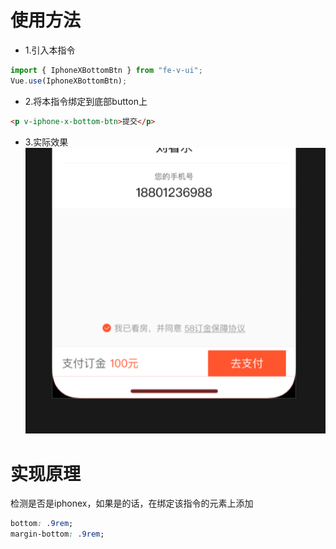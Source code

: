 # 使用方法
* 1.引入本指令

```javascript
import { IphoneXBottomBtn } from "fe-v-ui";
Vue.use(IphoneXBottomBtn);
```
* 2.将本指令绑定到底部button上

```html
<p v-iphone-x-bottom-btn>提交</p>
```
* 3.实际效果
![示例图片](readme-img/toast-case.png)

# 实现原理
检测是否是iphonex，如果是的话，在绑定该指令的元素上添加

```css
bottom: .9rem;
margin-bottom: .9rem;
```
